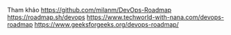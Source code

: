 
Tham khảo
    https://github.com/milanm/DevOps-Roadmap
    https://roadmap.sh/devops
    https://www.techworld-with-nana.com/devops-roadmap
    https://www.geeksforgeeks.org/devops-roadmap/
